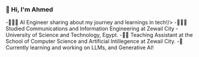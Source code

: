 ### 👋 Hi, I'm Ahmed

-👨🏻‍💻 AI Engineer sharing about my journey and learnings in tech!/>
-👩🏻‍🎓 Studied Communications and Information Engineering at Zewail City - University of Science and Technology, Egypt.
-🧑‍🏫 Teaching Assistant at the School of Computer Science and Artificial Intillegence at Zewail City.
-💭 Currently learning and working on LLMs, and Generative AI!


<!--
**g00dAA/g00dAA** is a ✨ _special_ ✨ repository because its `README.md` (this file) appears on your GitHub profile.

Here are some ideas to get you started:

- 🔭 I’m currently working on ...
- 🌱 I’m currently learning ...
- 👯 I’m looking to collaborate on ...
- 🤔 I’m looking for help with ...
- 💬 Ask me about ...
- 📫 How to reach me: ...
- 😄 Pronouns: ...
- ⚡ Fun fact: ...
-->
